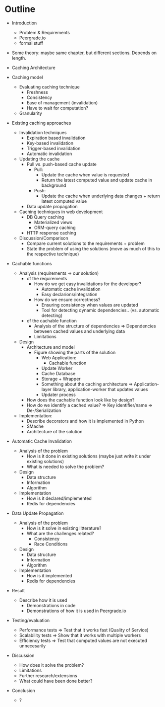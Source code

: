 # Outline

- Introduction
  - Problem & Requirements
  - Peergrade.io
  - formal stuff

- Some theory: maybe same chapter, but different sections. Depends on length.
- Caching Architecture
- Caching model
  - Evaluating caching technique
    - Freshness
    - Consistency
    - Ease of management (invalidation)
    - Have to wait for computation?
  - Granularity

- Existing caching approaches
  - Invalidation techniques
    - Expiration based invalidation
    - Key-based invalidation
    - Trigger-based invalidation
    - Automatic invalidation
  - Updating the cache
    - Pull vs. push-based cache update
      - Pull:
        - Update the cache when value is requested
        - Return the latest computed value and update cache in background
      - Push:
        - Update the cache when underlying data changes + return latest computed value
    - Data update propagation
  - Caching techniques in web development
    - DB Query caching
      - Materialized views
      - ORM-query caching
    - HTTP response caching
  - Discussion/Comparison
    - Compare current solutions to the requirements + problem
    - State the problem of using the solutions (move as much of this to the respective technique)

- Cachable functions
  - Analysis (requirements => our solution)
    - of the requirements
      - How do we get easy invalidations for the developer?
        - Automatic cache invalidation
        - Easy declarions/integration
      - How do we ensure correctness?
        - Ensuring consistency when values are updated
        - Tool for detecting dynamic dependencies.. (vs. automatic detecting)
    - of the cachable function
      - Analysis of the structure of dependencies
        => Dependencies between cached values and underlying data
      - Limitations
  - Design
    - Architecture and model
      - Figure showing the parts of the solution
        - Web Application:
          - Cachable function
        - Update Worker
        - Cache Database
        - Storage + Wrapper
        - Something about the caching architecture
          => Application-layer library, application-worker that updates values
        - Updater process
    - How does the cachable function look like by design?
    - How do we identify a cached value?
      => Key identifier/name
      => De-/Serialization
  - Implementation:
    - Describe decorators and how it is implemented in Python
    - SMache
    - Architecture of the solution

- Automatic Cache Invalidation
  - Analysis of the problem
    - How is it done in existing solutions (maybe just write it under existing solutions)
    - What is needed to solve the problem?
  - Design
    - Data structure
    - Information
    - Algorithm
  - Implementation
    - How is it declared/implemented
    - Redis for dependencies

- Data Update Propagation
  - Analysis of the problem
    - How is it solve in existing litterature?
    - What are the challenges related?
      - Consistency
      - Race Conditions
  - Design
    - Data structure
    - Information
    - Algorithm
  - Implementation
    - How is it implemented
    - Redis for dependencies

- Result
  - Describe how it is used
    - Demonstrations in code
    - Demonstrations of how it is used in Peergrade.io

- Testing/evaluation
  - Performance tests
    => Test that it works fast (Quality of Service)
  - Scalability tests
    => Show that it works with multiple workers
  - Efficiency tests
    => Test that computed values are not executed unnecesarily

- Discussion
  - How does it solve the problem?
  - Limitations
  - Further research/extensions
  - What could have been done better?

- Conclusion
  - ?

